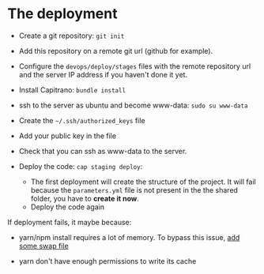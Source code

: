 # The deployment

- Create a git repository: `git init`

- Add this repository on a remote git url (github for example).

- Configure the `devops/deploy/stages` files with the remote repository url and the server IP address if you haven't done it yet.

- Install Capitrano: `bundle install`

- ssh to the server as ubuntu and become www-data: `sudo su www-data`

- Create the `~/.ssh/authorized_keys` file

- Add your public key in the file

- Check that you can ssh as www-data to the server.

- Deploy the code: `cap staging deploy`:
  - The first deployment will create the structure of the project. It will fail because the `parameters.yml` file is not present in the the shared folder, you have to **create it now**.
  - Deploy the code again

If deployment fails, it maybe because:

- yarn/npm install requires a lot of memory. To bypass this issue, [add some swap file](https://www.cyberciti.biz/faq/linux-add-a-swap-file-howto/)

- yarn don't have enough permissions to write its cache
